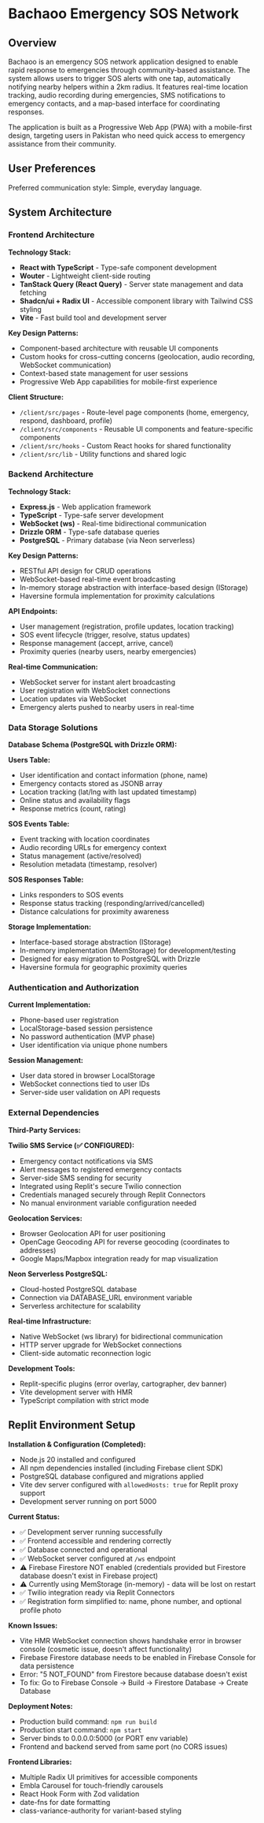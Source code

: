 # Bachaoo Emergency SOS Network

## Overview

Bachaoo is an emergency SOS network application designed to enable rapid response to emergencies through community-based assistance. The system allows users to trigger SOS alerts with one tap, automatically notifying nearby helpers within a 2km radius. It features real-time location tracking, audio recording during emergencies, SMS notifications to emergency contacts, and a map-based interface for coordinating responses.

The application is built as a Progressive Web App (PWA) with a mobile-first design, targeting users in Pakistan who need quick access to emergency assistance from their community.

## User Preferences

Preferred communication style: Simple, everyday language.

## System Architecture

### Frontend Architecture

**Technology Stack:**
- **React with TypeScript** - Type-safe component development
- **Wouter** - Lightweight client-side routing
- **TanStack Query (React Query)** - Server state management and data fetching
- **Shadcn/ui + Radix UI** - Accessible component library with Tailwind CSS styling
- **Vite** - Fast build tool and development server

**Key Design Patterns:**
- Component-based architecture with reusable UI components
- Custom hooks for cross-cutting concerns (geolocation, audio recording, WebSocket communication)
- Context-based state management for user sessions
- Progressive Web App capabilities for mobile-first experience

**Client Structure:**
- `/client/src/pages` - Route-level page components (home, emergency, respond, dashboard, profile)
- `/client/src/components` - Reusable UI components and feature-specific components
- `/client/src/hooks` - Custom React hooks for shared functionality
- `/client/src/lib` - Utility functions and shared logic

### Backend Architecture

**Technology Stack:**
- **Express.js** - Web application framework
- **TypeScript** - Type-safe server development
- **WebSocket (ws)** - Real-time bidirectional communication
- **Drizzle ORM** - Type-safe database queries
- **PostgreSQL** - Primary database (via Neon serverless)

**Key Design Patterns:**
- RESTful API design for CRUD operations
- WebSocket-based real-time event broadcasting
- In-memory storage abstraction with interface-based design (IStorage)
- Haversine formula implementation for proximity calculations

**API Endpoints:**
- User management (registration, profile updates, location tracking)
- SOS event lifecycle (trigger, resolve, status updates)
- Response management (accept, arrive, cancel)
- Proximity queries (nearby users, nearby emergencies)

**Real-time Communication:**
- WebSocket server for instant alert broadcasting
- User registration with WebSocket connections
- Location updates via WebSocket
- Emergency alerts pushed to nearby users in real-time

### Data Storage Solutions

**Database Schema (PostgreSQL with Drizzle ORM):**

**Users Table:**
- User identification and contact information (phone, name)
- Emergency contacts stored as JSONB array
- Location tracking (lat/lng with last updated timestamp)
- Online status and availability flags
- Response metrics (count, rating)

**SOS Events Table:**
- Event tracking with location coordinates
- Audio recording URLs for emergency context
- Status management (active/resolved)
- Resolution metadata (timestamp, resolver)

**SOS Responses Table:**
- Links responders to SOS events
- Response status tracking (responding/arrived/cancelled)
- Distance calculations for proximity awareness

**Storage Implementation:**
- Interface-based storage abstraction (IStorage)
- In-memory implementation (MemStorage) for development/testing
- Designed for easy migration to PostgreSQL with Drizzle
- Haversine formula for geographic proximity queries

### Authentication and Authorization

**Current Implementation:**
- Phone-based user registration
- LocalStorage-based session persistence
- No password authentication (MVP phase)
- User identification via unique phone numbers

**Session Management:**
- User data stored in browser LocalStorage
- WebSocket connections tied to user IDs
- Server-side user validation on API requests

### External Dependencies

**Third-Party Services:**

**Twilio SMS Service (✅ CONFIGURED):**
- Emergency contact notifications via SMS
- Alert messages to registered emergency contacts
- Server-side SMS sending for security
- Integrated using Replit's secure Twilio connection
- Credentials managed securely through Replit Connectors
- No manual environment variable configuration needed

**Geolocation Services:**
- Browser Geolocation API for user positioning
- OpenCage Geocoding API for reverse geocoding (coordinates to addresses)
- Google Maps/Mapbox integration ready for map visualization

**Neon Serverless PostgreSQL:**
- Cloud-hosted PostgreSQL database
- Connection via DATABASE_URL environment variable
- Serverless architecture for scalability

**Real-time Infrastructure:**
- Native WebSocket (ws library) for bidirectional communication
- HTTP server upgrade for WebSocket connections
- Client-side automatic reconnection logic

**Development Tools:**
- Replit-specific plugins (error overlay, cartographer, dev banner)
- Vite development server with HMR
- TypeScript compilation with strict mode

## Replit Environment Setup

**Installation & Configuration (Completed):**
- Node.js 20 installed and configured
- All npm dependencies installed (including Firebase client SDK)
- PostgreSQL database configured and migrations applied
- Vite dev server configured with `allowedHosts: true` for Replit proxy support
- Development server running on port 5000

**Current Status:**
- ✅ Development server running successfully
- ✅ Frontend accessible and rendering correctly
- ✅ Database connected and operational
- ✅ WebSocket server configured at `/ws` endpoint
- ⚠️ Firebase Firestore NOT enabled (credentials provided but Firestore database doesn't exist in Firebase project)
- ⚠️ Currently using MemStorage (in-memory) - data will be lost on restart
- ✅ Twilio integration ready via Replit Connectors
- ✅ Registration form simplified to: name, phone number, and optional profile photo

**Known Issues:**
- Vite HMR WebSocket connection shows handshake error in browser console (cosmetic issue, doesn't affect functionality)
- Firebase Firestore database needs to be enabled in Firebase Console for data persistence
- Error: "5 NOT_FOUND" from Firestore because database doesn't exist
- To fix: Go to Firebase Console → Build → Firestore Database → Create Database

**Deployment Notes:**
- Production build command: `npm run build`
- Production start command: `npm start`
- Server binds to 0.0.0.0:5000 (or PORT env variable)
- Frontend and backend served from same port (no CORS issues)

**Frontend Libraries:**
- Multiple Radix UI primitives for accessible components
- Embla Carousel for touch-friendly carousels
- React Hook Form with Zod validation
- date-fns for date formatting
- class-variance-authority for variant-based styling
